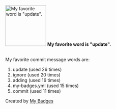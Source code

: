 <img src="https://my-badges.github.io/my-badges/favorite-word.png" alt="My favorite word is &quot;update&quot;." title="My favorite word is &quot;update&quot;." width="128">
<strong>My favorite word is &quot;update&quot;.</strong>
<br><br>

My favorite commit message words are:

1. update (used 26 times)
2. ignore (used 20 times)
3. adding (used 16 times)
4. my-badges.yml (used 15 times)
5. commit (used 11 times)


Created by <a href="https://github.com/my-badges/my-badges">My Badges</a>
